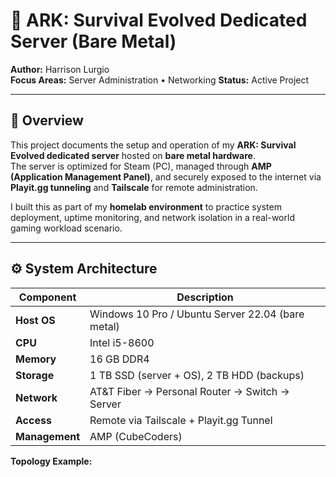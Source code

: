 # 🦖 ARK: Survival Evolved Dedicated Server (Bare Metal)

**Author:** Harrison Lurgio  
**Focus Areas:** Server Administration • Networking 
**Status:** Active Project  

---

## 📖 Overview
This project documents the setup and operation of my **ARK: Survival Evolved dedicated server** hosted on **bare metal hardware**.  
The server is optimized for Steam (PC), managed through **AMP (Application Management Panel)**, and securely exposed to the internet via **Playit.gg tunneling** and **Tailscale** for remote administration.

I built this as part of my **homelab environment** to practice system deployment, uptime monitoring, and network isolation in a real-world gaming workload scenario.

---

## ⚙️ System Architecture

| Component | Description |
|------------|-------------|
| **Host OS** | Windows 10 Pro / Ubuntu Server 22.04 (bare metal) |
| **CPU** | Intel i5-8600 |
| **Memory** | 16 GB DDR4 |
| **Storage** | 1 TB SSD (server + OS), 2 TB HDD (backups) |
| **Network** | AT&T Fiber → Personal Router → Switch → Server |
| **Access** | Remote via Tailscale + Playit.gg Tunnel |
| **Management** | AMP (CubeCoders) |

**Topology Example:**


